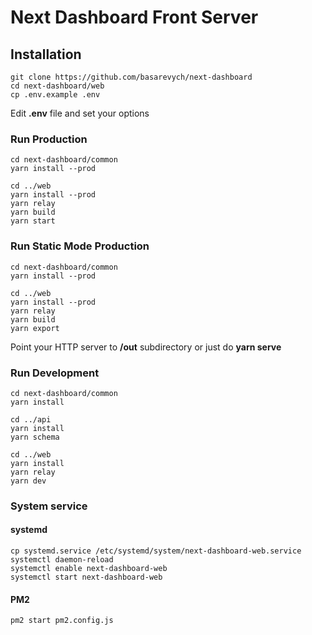 # Next Dashboard Front Server

## Installation

```
git clone https://github.com/basarevych/next-dashboard
cd next-dashboard/web
cp .env.example .env
```

Edit **.env** file and set your options

### Run Production

```
cd next-dashboard/common
yarn install --prod

cd ../web
yarn install --prod
yarn relay
yarn build
yarn start
```

### Run Static Mode Production

```
cd next-dashboard/common
yarn install --prod

cd ../web
yarn install --prod
yarn relay
yarn build
yarn export
```

Point your HTTP server to **/out** subdirectory or just do **yarn serve**

### Run Development

```
cd next-dashboard/common
yarn install

cd ../api
yarn install
yarn schema

cd ../web
yarn install
yarn relay
yarn dev
```

### System service

#### systemd

```
cp systemd.service /etc/systemd/system/next-dashboard-web.service
systemctl daemon-reload
systemctl enable next-dashboard-web
systemctl start next-dashboard-web
```

#### PM2

```
pm2 start pm2.config.js
```
